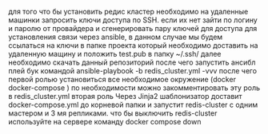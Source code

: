 для того что бы установить  редис кластер необходимо на  удаленные машинки запросить ключи доступа по SSH. если их нет зайти по логину и паролю от провайдера и сгенерировать пару ключей для доступа для установления связи через ansible, в данном случае мы будем ссылаться на ключи в папке проекта
который необходимо доставить на удаленную мащину и положить  test.pub  в папку ~/.ssh/
далее необходимо скачать данный репозиторий
после чего  запустить  ансибл плей бук командой ansible-playbook -b redis_cluster.yml -vvv
после чего первой ролью установиться все необходимое окружение (docker docker-compose ) по необходимости можно закомментировать  эту роль в redis_cluster.yml 
вторая роль Через Jinja2 шаблонизатор доставит docker-compose.yml до корневой папки и запустит redis-cluster  с одним мастером и  3 мя  репликами.
что  бы выключить redis-cluster используйте на сервере команду docker compose down 
